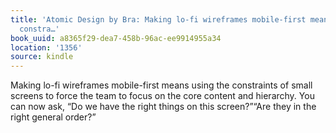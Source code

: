 ```yaml
---
title: 'Atomic Design by Bra: Making lo-fi wireframes mobile-first means using the
  constra…'
book_uuid: a8365f29-dea7-458b-96ac-ee9914955a34
location: '1356'
source: kindle
---
```


Making lo-fi wireframes mobile-first means using the constraints of small screens to force the team to focus on the core content and hierarchy. You can now ask, “Do we have the right things on this screen?”“Are they in the right general order?”